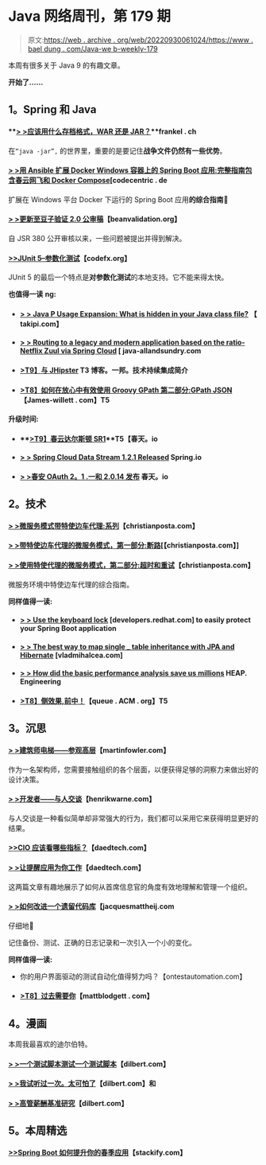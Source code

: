 # Java 网络周刊，第 179 期

> 原文:[https://web . archive . org/web/20220930061024/https://www . bael dung . com/Java-we b-weekly-179](https://web.archive.org/web/20220930061024/https://www.baeldung.com/java-web-weekly-179)

本周有很多关于 Java 9 的有趣文章。

**开始了……**

## **1。Spring 和 Java**

#### **[> >应该用什么存档格式，WAR 还是 JAR？](https://web.archive.org/web/20220526043338/https://blog.frankel.ch/what-archive-format-should-use-war-jar/#gsc.tab=0)**frankel . ch

在`“java -jar”,` 的世界里，重要的是要记住**战争文件仍然有一些优势**。

#### [**> >用 Ansible 扩展 Docker Windows 容器上的 Spring Boot 应用:完整指南**包含**春云网飞和 Docker Compose**](https://web.archive.org/web/20220526043338/https://blog.codecentric.de/en/2017/05/ansible-docker-windows-containers-scaling-spring-cloud-netflix-docker-compose/)[codecentric . de

扩展在 Windows 平台 Docker 下运行的 Spring Boot 应用**的综合指南**🙂

#### **[> >更新至豆子验证 2.0 公审稿](https://web.archive.org/web/20220526043338/http://beanvalidation.org/news/2017/05/24/bean-validation-2-0-public-review-update/)**【beanvalidation.org】

自 JSR 380 公开审核以来，一些问题被提出并得到解决。

#### [**>>JUnit 5–参数化测试**](https://web.archive.org/web/20220526043338/http://blog.codefx.org/libraries/junit-5-parameterized-tests/)【codefx.org】

JUnit 5 的最后一个特点是**对参数化测试**的本地支持。它不能来得太快。

**也值得一读** **ng:**

*   #### **[> > Java P Usage Expansion: What is hidden in your Java class file?](https://web.archive.org/web/20220526043338/http://blog.takipi.com/javap-usage-unfolds-whats-hidden-inside-your-java-class-files/)** 【 takipi.com】

*   #### **[> > Routing to a legacy and modern application based on the ratio-Netflix Zuul via Spring Cloud](https://web.archive.org/web/20220526043338/http://www.java-allandsundry.com/2017/05/ratio-based-routing-to-legacy-and.html)** [ java-allandsundry.com

*   #### **[>T9】与 JHipster](https://web.archive.org/web/20220526043338/http://blog.ippon.tech/continuous-integration-with-jhipster/) T3 博客。一邦。技术持续集成简介**

*   #### [**>T8】如何在放心中有效使用 Groovy GPath 第二部分:GPath JSON**](https://web.archive.org/web/20220526043338/http://james-willett.com/2017/05/rest-assured-gpath-json/)【James-willett . com】T5

**升级时间:**

*   #### **[>T9】春云达尔斯顿 SR1](https://web.archive.org/web/20220526043338/https://spring.io/blog/2017/05/24/spring-cloud-dalston-sr1)**T5【春天。io

*   #### **[> > Spring Cloud Data Stream 1.2.1 Released](https://web.archive.org/web/20220526043338/https://spring.io/blog/2017/05/25/spring-cloud-data-flow-1-2-1-released)** Spring.io

*   #### **[> >春安 OAuth 2。1 .一和 2.0.14 发布](https://web.archive.org/web/20220526043338/https://spring.io/blog/2017/05/29/spring-security-oauth-2-1-1-and-2-0-14-released)** 春天。io

## **2。技术**

#### **[> >微服务模式带特使边车代理:系列](https://web.archive.org/web/20220526043338/http://blog.christianposta.com/microservices/00-microservices-patterns-with-envoy-proxy-series/)**【christianposta.com】

#### [**> >带特使边车代理的微服务模式，第一部分:断路**](https://web.archive.org/web/20220526043338/http://blog.christianposta.com/microservices/01-microservices-patterns-with-envoy-proxy-part-i-circuit-breaking/)[【christianposta.com】]

#### [**> >使用特使代理的微服务模式，第二部分:超时和重试**](https://web.archive.org/web/20220526043338/http://blog.christianposta.com/microservices/02-microservices-patterns-with-envoy-proxy-part-ii-timeouts-and-retries/)【christianposta.com】

微服务环境中特使边车代理的综合指南。

**同样值得一读:**

*   #### **[> > Use the keyboard lock](https://web.archive.org/web/20220526043338/https://developers.redhat.com/blog/2017/05/25/easily-secure-your-spring-boot-applications-with-keycloak/)** [developers.redhat.com] to easily protect your Spring Boot application

*   #### [**> > The best way to map single _ table inheritance with JPA and Hibernate**](https://web.archive.org/web/20220526043338/https://vladmihalcea.com/2017/05/30/the-best-way-to-map-the-single_table-inheritance-with-jpa-and-hibernate/) [vladmihalcea.com]

*   #### **[> > How did the basic performance analysis save us millions](https://web.archive.org/web/20220526043338/http://heap.engineering/basic-performance-analysis-saved-us-millions/)** HEAP. Engineering

*   #### [**>T8】侧效果,前中！**](https://web.archive.org/web/20220526043338/http://queue.acm.org/detail.cfm?id=3099561)【queue . ACM . org】T5

## **3。沉思**

#### **[> >建筑师电梯——参观高层](https://web.archive.org/web/20220526043338/https://martinfowler.com/articles/architect-elevator.html)**【martinfowler.com】

作为一名架构师，您需要接触组织的各个层面，以便获得足够的洞察力来做出好的设计决策。

#### **[> >开发者——与人交谈](https://web.archive.org/web/20220526043338/https://henrikwarne.com/2017/05/28/developers-talk-to-people/)**【henrikwarne.com】

与人交谈是一种看似简单却非常强大的行为，我们都可以采用它来获得明显更好的结果。

#### [**>>CIO 应该看哪些指标？**](https://web.archive.org/web/20220526043338/http://www.daedtech.com/metrics-cio-see/)【daedtech.com】

#### **[> >让提醒应用为你工作](https://web.archive.org/web/20220526043338/http://www.daedtech.com/make-alerting-apps-work/)**【daedtech.com】

这两篇文章有趣地展示了如何从首席信息官的角度有效地理解和管理一个组织。

#### **[> >如何改进一个遗留代码库](https://web.archive.org/web/20220526043338/https://jacquesmattheij.com/improving-a-legacy-codebase)**【jacquesmattheij.com

仔细地🙂

记住备份、测试、正确的日志记录和一次引入一个小的变化。

**同样值得一读:**

*   你的用户界面驱动的测试自动化值得努力吗？【ontestautomation.com】
*   #### [**>T8】过去需要你**](https://web.archive.org/web/20220526043338/http://www.mattblodgett.com/2017/05/the-past-needs-you.html)【mattblodgett . com】

## **4。漫画**

本周我最喜欢的迪尔伯特。

#### **[> >一个测试脚本测试一个测试脚本](https://web.archive.org/web/20220526043338/http://dilbert.com/strip/2011-03-24)**【dilbert.com】

#### **[> >我试听过一次。太可怕了](https://web.archive.org/web/20220526043338/http://dilbert.com/strip/2010-11-16)**【dilbert.com】和

#### **[> >高管薪酬基准研究](https://web.archive.org/web/20220526043338/http://dilbert.com/strip/2013-07-03)**【dilbert.com】

## **5。本周精选**

#### **[>>Spring Boot 如何提升你的春季应用](https://web.archive.org/web/20220526043338/https://stackify.com/spring-boot-level-up/)**【stackify.com】